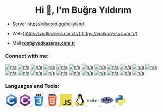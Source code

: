 <h1 align="center">Hi 👋, I'm Buğra Yıldırım</h1>

- Server https://discord.gg/hollyland

- Web [https://vodkazerss.com.tr/](https://vodkazerss.com.tr/)

- Mail **root@vodkazerss.com.tr**

<h3 align="left">Connect with me:</h3>
<p align="left">
<a href="https://codepen.io/n/a" target="blank"><img align="center" src="https://raw.githubusercontent.com/rahuldkjain/github-profile-readme-generator/master/src/images/icons/Social/codepen.svg" alt="n/a" height="30" width="40" /></a>
<a href="https://dev.to/n/a" target="blank"><img align="center" src="https://raw.githubusercontent.com/rahuldkjain/github-profile-readme-generator/master/src/images/icons/Social/devto.svg" alt="n/a" height="30" width="40" /></a>
<a href="https://twitter.com/n/a" target="blank"><img align="center" src="https://raw.githubusercontent.com/rahuldkjain/github-profile-readme-generator/master/src/images/icons/Social/twitter.svg" alt="n/a" height="30" width="40" /></a>
<a href="https://linkedin.com/in/n/a" target="blank"><img align="center" src="https://raw.githubusercontent.com/rahuldkjain/github-profile-readme-generator/master/src/images/icons/Social/linked-in-alt.svg" alt="n/a" height="30" width="40" /></a>
<a href="https://stackoverflow.com/users/n/a" target="blank"><img align="center" src="https://raw.githubusercontent.com/rahuldkjain/github-profile-readme-generator/master/src/images/icons/Social/stack-overflow.svg" alt="n/a" height="30" width="40" /></a>
<a href="https://codesandbox.com/n/a" target="blank"><img align="center" src="https://raw.githubusercontent.com/rahuldkjain/github-profile-readme-generator/master/src/images/icons/Social/codesandbox.svg" alt="n/a" height="30" width="40" /></a>
<a href="https://kaggle.com/n/a" target="blank"><img align="center" src="https://raw.githubusercontent.com/rahuldkjain/github-profile-readme-generator/master/src/images/icons/Social/kaggle.svg" alt="n/a" height="30" width="40" /></a>
<a href="https://fb.com/n/a" target="blank"><img align="center" src="https://raw.githubusercontent.com/rahuldkjain/github-profile-readme-generator/master/src/images/icons/Social/facebook.svg" alt="n/a" height="30" width="40" /></a>
<a href="https://instagram.com/n/a" target="blank"><img align="center" src="https://raw.githubusercontent.com/rahuldkjain/github-profile-readme-generator/master/src/images/icons/Social/instagram.svg" alt="n/a" height="30" width="40" /></a>
<a href="https://dribbble.com/n/a" target="blank"><img align="center" src="https://raw.githubusercontent.com/rahuldkjain/github-profile-readme-generator/master/src/images/icons/Social/dribbble.svg" alt="n/a" height="30" width="40" /></a>
<a href="https://www.behance.net/n/a" target="blank"><img align="center" src="https://raw.githubusercontent.com/rahuldkjain/github-profile-readme-generator/master/src/images/icons/Social/behance.svg" alt="n/a" height="30" width="40" /></a>
<a href="https://hashnode.com/n/a" target="blank"><img align="center" src="https://raw.githubusercontent.com/rahuldkjain/github-profile-readme-generator/master/src/images/icons/Social/hashnode.svg" alt="n/a" height="30" width="40" /></a>
<a href="https://medium.com/n/a" target="blank"><img align="center" src="https://raw.githubusercontent.com/rahuldkjain/github-profile-readme-generator/master/src/images/icons/Social/medium.svg" alt="n/a" height="30" width="40" /></a>
<a href="https://www.youtube.com/c/n/a" target="blank"><img align="center" src="https://raw.githubusercontent.com/rahuldkjain/github-profile-readme-generator/master/src/images/icons/Social/youtube.svg" alt="n/a" height="30" width="40" /></a>
<a href="https://www.codechef.com/users/n/a" target="blank"><img align="center" src="https://cdn.jsdelivr.net/npm/simple-icons@3.1.0/icons/codechef.svg" alt="n/a" height="30" width="40" /></a>
<a href="https://www.hackerrank.com/n/a" target="blank"><img align="center" src="https://raw.githubusercontent.com/rahuldkjain/github-profile-readme-generator/master/src/images/icons/Social/hackerrank.svg" alt="n/a" height="30" width="40" /></a>
<a href="https://codeforces.com/profile/n/a" target="blank"><img align="center" src="https://raw.githubusercontent.com/rahuldkjain/github-profile-readme-generator/master/src/images/icons/Social/codeforces.svg" alt="n/a" height="30" width="40" /></a>
<a href="https://www.leetcode.com/n/a" target="blank"><img align="center" src="https://raw.githubusercontent.com/rahuldkjain/github-profile-readme-generator/master/src/images/icons/Social/leet-code.svg" alt="n/a" height="30" width="40" /></a>
<a href="https://www.hackerearth.com/n/a" target="blank"><img align="center" src="https://raw.githubusercontent.com/rahuldkjain/github-profile-readme-generator/master/src/images/icons/Social/hackerearth.svg" alt="n/a" height="30" width="40" /></a>
<a href="https://auth.geeksforgeeks.org/user/n/a" target="blank"><img align="center" src="https://raw.githubusercontent.com/rahuldkjain/github-profile-readme-generator/master/src/images/icons/Social/geeks-for-geeks.svg" alt="n/a" height="30" width="40" /></a>
<a href="https://www.topcoder.com/members/n/a" target="blank"><img align="center" src="https://raw.githubusercontent.com/rahuldkjain/github-profile-readme-generator/master/src/images/icons/Social/topcoder.svg" alt="n/a" height="30" width="40" /></a>
<a href="https://discord.gg/n/a" target="blank"><img align="center" src="https://raw.githubusercontent.com/rahuldkjain/github-profile-readme-generator/master/src/images/icons/Social/discord.svg" alt="n/a" height="30" width="40" /></a>
<a href="/n/a" target="blank"><img align="center" src="https://raw.githubusercontent.com/rahuldkjain/github-profile-readme-generator/master/src/images/icons/Social/rss.svg" alt="n/a" height="30" width="40" /></a>
</p>

<h3 align="left">Languages and Tools:</h3>
<p align="left"> <a href="https://www.cprogramming.com/" target="_blank" rel="noreferrer"> <img src="https://raw.githubusercontent.com/devicons/devicon/master/icons/c/c-original.svg" alt="c" width="40" height="40"/> </a> <a href="https://www.w3schools.com/cs/" target="_blank" rel="noreferrer"> <img src="https://raw.githubusercontent.com/devicons/devicon/master/icons/csharp/csharp-original.svg" alt="csharp" width="40" height="40"/> </a> <a href="https://www.w3schools.com/css/" target="_blank" rel="noreferrer"> <img src="https://raw.githubusercontent.com/devicons/devicon/master/icons/css3/css3-original-wordmark.svg" alt="css3" width="40" height="40"/> </a> <a href="https://www.w3.org/html/" target="_blank" rel="noreferrer"> <img src="https://raw.githubusercontent.com/devicons/devicon/master/icons/html5/html5-original-wordmark.svg" alt="html5" width="40" height="40"/> </a> <a href="https://developer.mozilla.org/en-US/docs/Web/JavaScript" target="_blank" rel="noreferrer"> <img src="https://raw.githubusercontent.com/devicons/devicon/master/icons/javascript/javascript-original.svg" alt="javascript" width="40" height="40"/> </a> <a href="https://www.linux.org/" target="_blank" rel="noreferrer"> <img src="https://raw.githubusercontent.com/devicons/devicon/master/icons/linux/linux-original.svg" alt="linux" width="40" height="40"/> </a> <a href="https://nodejs.org" target="_blank" rel="noreferrer"> <img src="https://raw.githubusercontent.com/devicons/devicon/master/icons/nodejs/nodejs-original-wordmark.svg" alt="nodejs" width="40" height="40"/> </a> <a href="https://www.php.net" target="_blank" rel="noreferrer"> <img src="https://raw.githubusercontent.com/devicons/devicon/master/icons/php/php-original.svg" alt="php" width="40" height="40"/> </a> <a href="https://www.python.org" target="_blank" rel="noreferrer"> <img src="https://raw.githubusercontent.com/devicons/devicon/master/icons/python/python-original.svg" alt="python" width="40" height="40"/> </a> </p>
